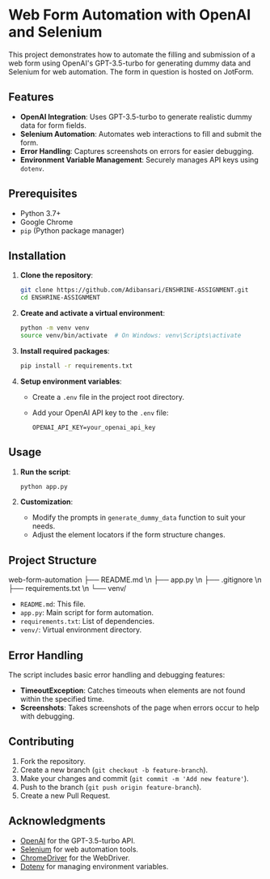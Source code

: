 # Web Form Automation with OpenAI and Selenium

This project demonstrates how to automate the filling and submission of a web form using OpenAI's GPT-3.5-turbo for generating dummy data and Selenium for web automation. The form in question is hosted on JotForm.

## Features

- **OpenAI Integration**: Uses GPT-3.5-turbo to generate realistic dummy data for form fields.
- **Selenium Automation**: Automates web interactions to fill and submit the form.
- **Error Handling**: Captures screenshots on errors for easier debugging.
- **Environment Variable Management**: Securely manages API keys using `dotenv`.

## Prerequisites

- Python 3.7+
- Google Chrome
- `pip` (Python package manager)

## Installation

1. **Clone the repository**:

    ```bash
    git clone https://github.com/Adibansari/ENSHRINE-ASSIGNMENT.git
    cd ENSHRINE-ASSIGNMENT
    ```

2. **Create and activate a virtual environment**:

    ```bash
    python -m venv venv
    source venv/bin/activate  # On Windows: venv\Scripts\activate
    ```

3. **Install required packages**:

    ```bash
    pip install -r requirements.txt
    ```

4. **Setup environment variables**:

    - Create a `.env` file in the project root directory.
    - Add your OpenAI API key to the `.env` file:

        ```env
        OPENAI_API_KEY=your_openai_api_key
        ```

## Usage

1. **Run the script**:

    ```bash
    python app.py
    ```

2. **Customization**:

    - Modify the prompts in `generate_dummy_data` function to suit your needs.
    - Adjust the element locators if the form structure changes.

## Project Structure

web-form-automation
├── README.md \n
├── app.py \n
├── .gitignore \n
├── requirements.txt \n
└── venv/

- `README.md`: This file.
- `app.py`: Main script for form automation.
- `requirements.txt`: List of dependencies.
- `venv/`: Virtual environment directory.

## Error Handling

The script includes basic error handling and debugging features:

- **TimeoutException**: Catches timeouts when elements are not found within the specified time.
- **Screenshots**: Takes screenshots of the page when errors occur to help with debugging.


## Contributing

1. Fork the repository.
2. Create a new branch (`git checkout -b feature-branch`).
3. Make your changes and commit (`git commit -m 'Add new feature'`).
4. Push to the branch (`git push origin feature-branch`).
5. Create a new Pull Request.

## Acknowledgments

- [OpenAI](https://openai.com) for the GPT-3.5-turbo API.
- [Selenium](https://www.selenium.dev/) for web automation tools.
- [ChromeDriver](https://sites.google.com/a/chromium.org/chromedriver/) for the WebDriver.
- [Dotenv](https://pypi.org/project/python-dotenv/) for managing environment variables.

